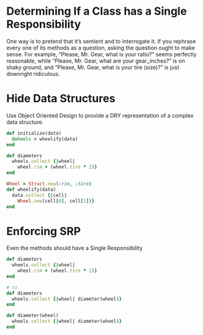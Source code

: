 # Determining If a Class has a Single Responsibility

One way is to pretend that it’s sentient and to interrogate it. If you rephrase every one of its methods as a question, asking the question ought to make sense. For example, “Please, Mr. Gear, what is your ratio?” seems perfectly reasonable, while “Please, Mr. Gear, what are your gear_inches?” is on shaky ground, and “Please, Mr. Gear, what is your tire (size)?” is just downright ridiculous.

# Hide Data Structures
Use Object Oriented Design to provide a DRY representation of a complex data structure.

```ruby
def initialize(data)
  @wheels = wheelify(data)
end

def diameters
  wheels.collect {|wheel|
    wheel.rim + (wheel.tire * 2)}
end

Wheel = Struct.new(:rim, :tire)
def wheelify(data)
  data.collect {|cell|
    Wheel.new(cell[0], cell[1])}
end
```

# Enforcing SRP
Even the methods should have a Single Responsibility

```ruby
def diameters
  wheels.collect {|wheel|
    wheel.rim + (wheel.tire * 2)}
end

# to
def diameters
  wheels.collect {|wheel| diameter(wheel)}
end

def diameter(wheel)
  wheels.collect {|wheel| diameter(wheel)}
end
```
